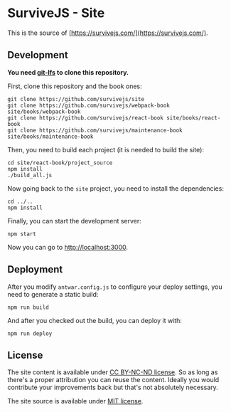 # SurviveJS - Site

This is the source of [https://survivejs.com/](https://survivejs.com/).

## Development

**You need [git-lfs](https://github.com/git-lfs/git-lfs) to clone this repository.**

First, clone this repository and the book ones:

```
git clone https://github.com/survivejs/site
git clone https://github.com/survivejs/webpack-book site/books/webpack-book
git clone https://github.com/survivejs/react-book site/books/react-book
git clone https://github.com/survivejs/maintenance-book site/books/maintenance-book
```

Then, you need to build each project (it is needed to build the site):

```
cd site/react-book/project_source
npm install
./build_all.js
```

Now going back to the `site` project, you need to install the dependencies:

```
cd ../..
npm install
```

Finally, you can start the development server:

```
npm start
```

Now you can go to [http://localhost:3000](http://localhost:3000).

## Deployment

After you modify `antwar.config.js` to configure your deploy settings, you need to generate a static build:

```
npm run build
```

And after you checked out the build, you can deploy it with:

```
npm run deploy
```

## License

The site content is available under [CC BY-NC-ND license](https://creativecommons.org/licenses/by-nc-nd/4.0/legalcode). So as long as there's a proper attribution you can reuse the content. Ideally you would contribute your improvements back but that's not absolutely necessary.

The site source is available under [MIT license](./LICENSE).
